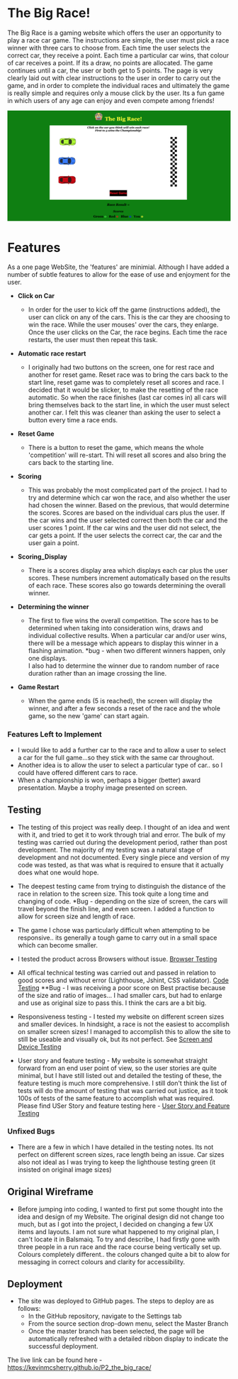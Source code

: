 # The Big Race!

The Big Race is a gaming website which offers the user an opportunity to play a race car game.  The instructions are simple, the user must pick a race winner with three cars to choose from.  Each time the user selects the correct car, they receive a point.  Each time a particular car wins, that colour of car receives a point.  If its a draw, no points are allocated.  The game continues until a car, the user or both get to 5 points.
The page is very clearly laid out with clear instructions to the user in order to carry out the game, and in order to complete the individual races and ultimately the game is really simple and requires only a mouse click by the user.
Its a fun game in which users of any age can enjoy and even compete among friends!

![Web Page view](assets/images/WebPage.png)


# Features 

As a one page WebSite, the 'features' are minimial.  Although I have added a number of subtle features to allow for the ease of use and enjoyment for the user.

- __Click on Car__

    - In order for the user to kick off the game (instructions added), the user can click on any of the cars.  This is the car they are choosing to win the race.  While the user mouses' over the cars, they enlarge.  Once the user clicks on the Car, the race begins.  Each time the race restarts, the user must then repeat this task.


- __Automatic race restart__ 

    - I originally had two buttons on the screen, one for rest race and another for reset game.  Reset race was to bring the cars back to the start line, reset game was to completely reset all scores and race. 
    I decided that it would be slicker, to make the resetting of the race automatic.  So when the race finishes (last car comes in) all cars will bring themselves back to the start line, in which the user must select another car.  I felt this was cleaner than asking the user to select a button every time a race ends. 

- __Reset Game__

    - There is a button to reset the game, which means the whole 'competition' will re-start.  Thi will reset all scores and also bring the cars back to the starting line.

- __Scoring__

    - This was probably the most complicated part of the project.  I had to try and determine which car won the race, and also whether the user had chosen the winner.  Based on the previous, that would determine the scores.  Scores are based on the individual cars plus the user.  If the car wins and the user selected correct then both the car and the user scores 1 point.  If the car wins and the user did not select, the car gets a point.  If the user selects the correct car, the car and the user gain a point. 

- __Scoring_Display__

    - There is a scores display area which displays each car plus the user scores.  These numbers increment automatically based on the results of each race.  These scores also go towards determining the overall winner. 

- __Determining the winner__

    - The first to five wins the overall competition.  The score has to be determined when taking into consideration wins, draws and individual collective results.  When a particular car and/or user wins, there will be a message which appears to display this winner in a flashing animation.  *bug - when two different winners happen, only one displays.  
    I also had to determine the winner due to random number of race duration rather than an image crossing the line.

- __Game Restart__

    - When the game ends (5 is reached), the screen will display the winner, and after a few seconds a reset of the race and the whole game, so the new 'game' can start again.


 ### Features Left to Implement

  - I would like to add a further car to the race and to allow a user to select a car for the full game...so they stick with the same car throughout.
  - Another idea is to allow the user to select a particular type of car.. so I could have offered different cars to race.
  - When a championship is won, perhaps a bigger (better) award presentation.  Maybe a trophy image presented on screen.

  ## Testing

  - The testing of this project was really deep.  I thought of an idea and went with it, and tried to get it to work through trial and error.  The bulk of my testing was carried out during the development period, rather than post development.  The majority of my testing was a natural stage of development and not documented.  Every single piece and version of my code was tested, as that was what is required to ensure that it actually does what one would hope.  

  - The deepest testing came from trying to distinguish the distance of the race in relation to the screen size.  This took quite a long time and changing of code.  *Bug - depending on the size of screen, the cars will travel beyond the finish line, and even screen. I added a function to allow for screen size and length of race.

  - The game I chose was particularly difficult when attempting to be responsive.. its generally a tough game to carry out in a small space which can become smaller.

  - I tested the product across Browsers without issue. [Browser Testing](https://drive.google.com/drive/folders/1EKGSoQa4eIWfCXsbogJ9xxnBe28wmN1-) 

  - All offical technical testing was carried out and passed in relation to good scores and without error (Lighthouse, Jshint, CSS validator). [Code Testing](https://drive.google.com/drive/folders/1tRKz-6E12cBpUkQMVV4lBziFoajAmrc6)
  **Bug - I was receiving a poor score on Best practise because of the size and ratio of images... I had smaller cars, but had to enlarge and use as original size to pass this.  I think the cars are a bit big.

  - Responsiveness testing - I tested my website on different screen sizes and smaller devices.  In hindsight, a race is not the easiest to accomplish on smaller screen sizes!  I managed to accomplish this to allow the site to still be useable and visually ok, but its not perfect.  See [Screen and Device Testing](https://drive.google.com/drive/folders/1kmpnXYoxblivHhUHUfHhndPJSxhHw0sH)

  - User story and feature testing - My website is somewhat straight forward from an end user point of view, so the user stories are quite minimal, but I have still listed out and detailed the testing of these, the feature testing is much more comprehensive.  I still don't think the list of tests will do the amount of testing that was carried out justice, as it took 100s of tests of the same feature to accomplish what was required.  Please find USer Story and feature testing here - [User Story and Feature Testing](https://docs.google.com/spreadsheets/d/1KsQf9enNtaa6bZmAcmcCaRmnD_h3sid6H6iKpDpMRNc/edit#gid=0)

  ### Unfixed Bugs
  - There are a few in which I have detailed in the testing notes.  Its not perfect on different screen sizes, race length being an issue.  Car sizes also not ideal as I was trying to keep the lighthouse testing green (it insisted on original image sizes)

  ## Original Wireframe

- Before jumping into coding, I wanted to first put some thought into the idea and design of my Website.  The original design did not change too much, but as I got into the project, I decided on changing a few UX items and layouts.  I am not sure what happened to my original plan, I can't locate it in Balsmaiq.  To try and describe, I had firstly gone with three people in a run race and the race course being vertically set up.  Colours completely different.. the colours changed quite a bit to alow for messaging in correct colours and clarity for accessibility. 

## Deployment

- The site was deployed to GitHub pages. The steps to deploy are as follows: 
  - In the GitHub repository, navigate to the Settings tab 
  - From the source section drop-down menu, select the Master Branch
  - Once the master branch has been selected, the page will be automatically refreshed with a detailed ribbon display to indicate the successful deployment. 

The live link can be found here - https://kevinmcsherry.github.io/P2_the_big_race/



